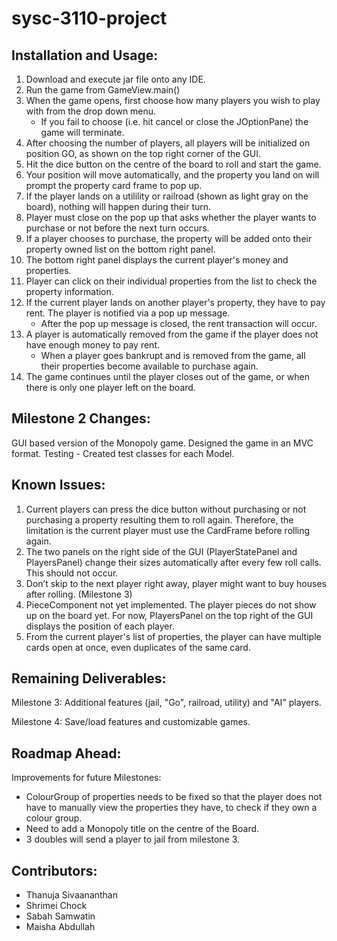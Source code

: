 # sysc-3110-project

## Installation and Usage:

1. Download and execute jar file onto any IDE.
2. Run the game from GameView.main()
3. When the game opens, first choose how many players you wish to play with from the drop down menu. 
    * If you fail to choose (i.e. hit cancel or close the JOptionPane) the game will terminate.
4. After choosing the number of players, all players will be initialized on position GO, as shown on the top right corner of the GUI.
5. Hit the dice button on the centre of the board to roll and start the game.
6. Your position will move automatically, and the property you land on will prompt the property card frame to pop up.
7. If the player lands on a utilility or railroad (shown as light gray on the board), nothing will happen during their turn.
8. Player must close on the pop up that asks whether the player wants to purchase or not before the next turn occurs.
9. If a player chooses to purchase, the property will be added onto their property owned list on the bottom right panel.
10. The bottom right panel displays the current player's money and properties.
11. Player can click on their individual properties from the list to check the property information.
12. If the current player lands on another player's property, they have to pay rent. The player is notified via a pop up message. 
      * After the pop up message is  closed, the rent transaction will occur.
14. A player is automatically removed from the game if the player does not have enough money to pay rent.
      * When a player goes bankrupt and is removed from the game, all their properties become available to purchase again.
16. The game continues until the player closes out of the game, or when there is only one player left on the board.

## Milestone 2 Changes:

GUI based version of the Monopoly game. Designed the game in an MVC format.
Testing - Created test classes for each Model.


## Known Issues:

1. Current players can press the dice button without purchasing or not purchasing a property resulting them to roll again. Therefore, the limitation is the current player must use the CardFrame before rolling again.
2. The two panels on the right side of the GUI (PlayerStatePanel and PlayersPanel) change their sizes automatically after every few roll calls. This should not occur.
3. Don’t skip to the next player right away, player might want to buy houses after rolling. (Milestone 3)
4. PieceComponent not yet implemented. The player pieces do not show up on the board yet. For now, PlayersPanel on the top right of the GUI displays the position of each player. 
5. From the current player's list of properties, the player can have multiple cards open at once, even duplicates of the same card.

## Remaining Deliverables:

Milestone 3: Additional features (jail, "Go", railroad, utility) and "AI" players. 

Milestone 4: Save/load features and customizable games.

## Roadmap Ahead:

Improvements for future Milestones:

* ColourGroup of properties needs to be fixed so that the player does not have to manually view the properties they have, to check if they own a colour group. 
* Need to add a Monopoly title on the centre of the Board.
* 3 doubles will send a player to jail from milestone 3.

## Contributors:
* Thanuja Sivaananthan
* Shrimei Chock
* Sabah Samwatin
* Maisha Abdullah
